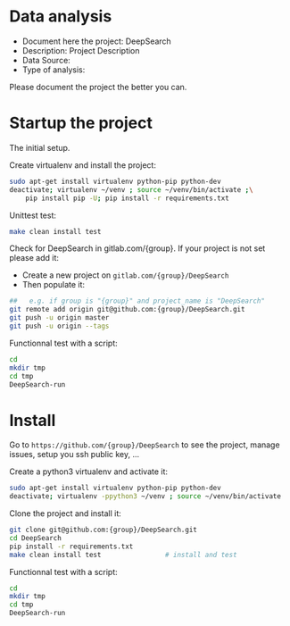 # Data analysis
- Document here the project: DeepSearch
- Description: Project Description
- Data Source:
- Type of analysis:

Please document the project the better you can.

# Startup the project

The initial setup.

Create virtualenv and install the project:
```bash
sudo apt-get install virtualenv python-pip python-dev
deactivate; virtualenv ~/venv ; source ~/venv/bin/activate ;\
    pip install pip -U; pip install -r requirements.txt
```

Unittest test:
```bash
make clean install test
```

Check for DeepSearch in gitlab.com/{group}.
If your project is not set please add it:

- Create a new project on `gitlab.com/{group}/DeepSearch`
- Then populate it:

```bash
##   e.g. if group is "{group}" and project_name is "DeepSearch"
git remote add origin git@github.com:{group}/DeepSearch.git
git push -u origin master
git push -u origin --tags
```

Functionnal test with a script:

```bash
cd
mkdir tmp
cd tmp
DeepSearch-run
```

# Install

Go to `https://github.com/{group}/DeepSearch` to see the project, manage issues,
setup you ssh public key, ...

Create a python3 virtualenv and activate it:

```bash
sudo apt-get install virtualenv python-pip python-dev
deactivate; virtualenv -ppython3 ~/venv ; source ~/venv/bin/activate
```

Clone the project and install it:

```bash
git clone git@github.com:{group}/DeepSearch.git
cd DeepSearch
pip install -r requirements.txt
make clean install test                # install and test
```
Functionnal test with a script:

```bash
cd
mkdir tmp
cd tmp
DeepSearch-run
```
